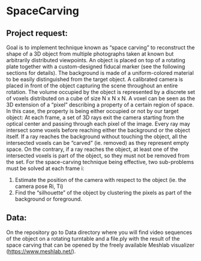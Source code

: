 # SpaceCarving
## Project request:
Goal is to implement technique known as “space carving” to reconstruct the shape of
a 3D object from multiple photographs taken at known but arbitrarily distributed viewpoints.
An object is placed on top of a rotating plate together with a custom-designed fiducal marker
(see the following sections for details). The background is made of a uniform-colored
material to be easily distinguished from the target object. A calibrated camera is placed in
front of the object capturing the scene throughout an entire rotation.
The volume occupied by the object is represented by a discrete set of voxels distributed on a
cube of size N x N x N. A voxel can be seen as the 3D extension of a “pixel” describing a
property of a certain region of space. In this case, the property is being either occupied or
not by our target object:
At each frame, a set of 3D rays exit the camera starting from the optical center and passing
through each pixel of the image. Every ray may intersect some voxels before reaching either
the background or the object itself. If a ray reaches the background without touching the
object, all the intersected voxels can be “carved” (ie. removed) as they represent empty
space. On the contrary, if a ray reaches the object, at least one of the intersected voxels is
part of the object, so they must not be removed from the set.
For the space-carving technique being effective, two sub-problems must be solved at each
frame i:
1. Estimate the position of the camera with respect to the object (ie. the camera pose
Ri, Ti)
2. Find the “silhouette” of the object by clustering the pixels as part of the background or
foreground.

## Data:
On the repository go to Data directory where you will find video sequences of the object on a rotating turntable 
and a file.ply with the result of the space carving that can be opened by the freely
available Meshlab visualizer (https://www.meshlab.net/).


